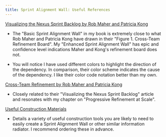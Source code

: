 ```yaml
---
title: Sprint Alignment Wall: Useful References
---
```


[Visualizing the Nexus Sprint Backlog by Rob Maher and Patricia Kong](https://www.scrum.org/resources/visualizing-nexus-sprint-backlog)

+ The "Basic Sprint Alignment Wall" in my book is extremely close to what Rob Maher and Patricia Kong have drawn in their "Figure 1. Cross-Team Refinement Board". My "Enhanced Sprint Alignment Wall" has epic and confidence level indications Maher and Kong's refinement board does not.

+ You will notice I have used different colors to highlight the direction of the dependency. In comparison, their color scheme indicates the cause of the dependency. I like their color code notation better than my own.

[Cross-Team Refinement by Rob Maher and Patricia Kong](https://www.scrum.org/resources/cross-team-refinement-nexus)

+ Closely related to their "Visualizing the Nexus Sprint Backlog" article and resonates with my chapter on "Progressive Refinement at Scale".


[Useful Construction Materials](http://forgingchange.com/reference_info/UsefulConstructionMaterials)
+ Details a variety of useful construction tools you are likely to need to easily create a Sprint Alignment Wall or other similar information radiator. I recommend ordering these in advance.
  

















